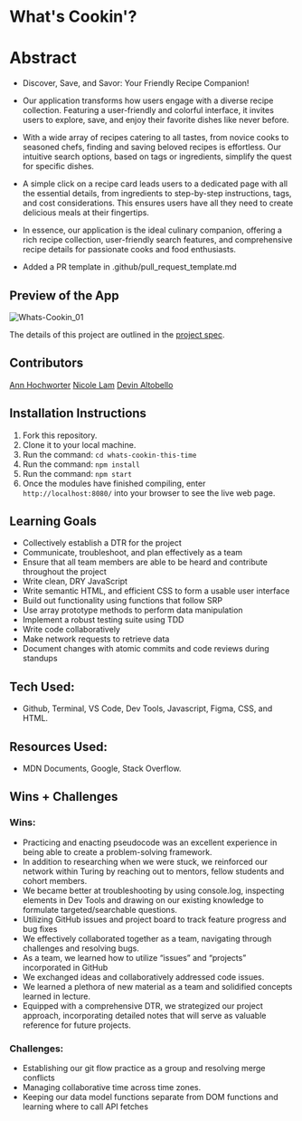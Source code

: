 # What's Cookin'?

# Abstract

- Discover, Save, and Savor: Your Friendly Recipe Companion!

- Our application transforms how users engage with a diverse recipe collection. Featuring a user-friendly and colorful interface, it invites users to explore, save, and enjoy their favorite dishes like never before.

- With a wide array of recipes catering to all tastes, from novice cooks to seasoned chefs, finding and saving beloved recipes is effortless. Our intuitive search options, based on tags or ingredients, simplify the quest for specific dishes.

- A simple click on a recipe card leads users to a dedicated page with all the essential details, from ingredients to step-by-step instructions, tags, and cost considerations. This ensures users have all they need to create delicious meals at their fingertips.

- In essence, our application is the ideal culinary companion, offering a rich recipe collection, user-friendly search features, and comprehensive recipe details for passionate cooks and food enthusiasts.

- Added a PR template in .github/pull_request_template.md

## Preview of the App
![Whats-Cookin_01](https://user-images.githubusercontent.com/130494366/265861865-969a1361-ad61-4f65-b5f9-36cdd669211a.gif)

The details of this project are outlined in the <a href="https://frontend.turing.edu/projects/What%27sCookin-PartOne.html" target="\__blank">project spec</a>.

## Contributors

[Ann Hochworter](https://github.com/AHochworter)
[Nicole Lam](https://github.com/Nicolelam8891)
[Devin Altobello](https://github.com/daltobello)

## Installation Instructions

1. Fork this repository.
2. Clone it to your local machine.
3. Run the command: `cd whats-cookin-this-time`
4. Run the command: `npm install`
5. Run the command: `npm start`
6. Once the modules have finished compiling, enter `http://localhost:8080/` into your browser to see the live web page.

## Learning Goals

- Collectively establish a DTR for the project
- Communicate, troubleshoot, and plan effectively as a team
- Ensure that all team members are able to be heard and contribute throughout the project
- Write clean, DRY JavaScript
- Write semantic HTML, and efficient CSS to form a usable user interface
- Build out functionality using functions that follow SRP
- Use array prototype methods to perform data manipulation
- Implement a robust testing suite using TDD
- Write code collaboratively
- Make network requests to retrieve data
- Document changes with atomic commits and code reviews during standups

## Tech Used: 
- Github, Terminal, VS Code, Dev Tools, Javascript, Figma, CSS, and HTML.

## Resources Used: 
- MDN Documents, Google, Stack Overflow.

## Wins + Challenges

### Wins:

- Practicing and enacting pseudocode was an excellent experience in being able to create a problem-solving framework.
- In addition to researching when we were stuck, we reinforced our network within Turing by reaching out to mentors, fellow students and cohort members.
- We became better at troubleshooting by using console.log, inspecting elements in Dev Tools and drawing on our existing knowledge to formulate targeted/searchable questions.
- Utilizing GitHub issues and project board to track feature progress and bug fixes
- We effectively collaborated together as a team, navigating through challenges and resolving bugs.
- As a team, we learned how to utilize “issues” and “projects” incorporated in GitHub
- We exchanged ideas and collaboratively addressed code issues.
- We learned a plethora of new material as a team and solidified concepts learned in lecture.
- Equipped with a comprehensive DTR, we strategized our project approach, incorporating detailed notes that will serve as valuable reference for future projects.

### Challenges:
- Establishing our git flow practice as a group and resolving merge conflicts
- Managing collaborative time across time zones.
- Keeping our data model functions separate from DOM functions and learning where to call API fetches

